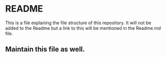 # README

This is a file explaning the file structure of this repository. It will not be added to the Readme but a link to this will be mentioned in the Readme.md file.

## Maintain this file as well.
